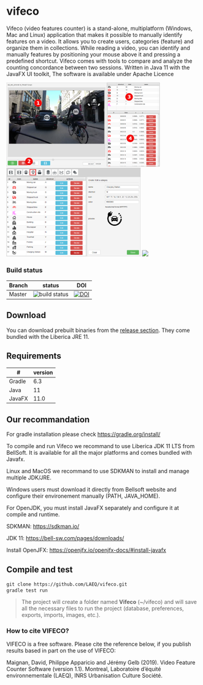 # vifeco
Vifeco (video features counter) is a stand-alone, multiplatform (Windows, Mac and Linux) application that makes it possible to manually identify features on a video. 
It allows you to create users, categories (feature) and organize them in collections. While reading a video, you can identify and manually features by positioning your mouse above it and pressing a predefined shortcut.
Vifeco comes with tools to compare and analyze the counting concordance between two sessions. Written in Java 11 with the JavaFX UI toolkit, The software is available under Apache Licence

<a href="https://github.com/LAEQ/vifeco/raw/master/documentation/screenshots/player_final.png"><img src="https://github.com/LAEQ/vifeco/raw/master/documentation/screenshots/player_final.png" width="400"/></a>
<a href="https://github.com/LAEQ/vifeco/raw/master/documentation/screenshots/category_list_final.png"><img src="https://github.com/LAEQ/vifeco/raw/master/documentation/screenshots/category_list_final.png" width="350"/></a>
<a href="https://github.com/LAEQ/vifeco/raw/master/documentation/screenshots/statistic_final.png"><img src="https://github.com/LAEQ/vifeco/raw/master/documentation/screenshots/statistic_final.png" width="300" /></a>

### Build status

| Branch | status | DOI |
| ------------- | ------------- | ---- |
| Master  |  ![build status](https://travis-ci.org/LAEQ/vifeco.svg?branch=master)| [![DOI](https://zenodo.org/badge/165725219.svg)](https://zenodo.org/badge/latestdoi/165725219)


## Download
You can download prebuilt binaries from the [release section](https://github.com/LAEQ/vifeco/releases). They come bundled with the Liberica JRE 11.


## Requirements

| # | version |
| --- | --- |
| Gradle | 6.3 |
| Java | 11 |
| JavaFX | 11.0 |


## Our recommandation

For gradle installation please check https://gradle.org/install/

To compile and run Vifeco we recommand to use Liberica JDK 11 LTS from BellSoft. It is available for all the major platforms and comes bundled with Javafx.

Linux and MacOS we recommand to use SDKMAN to install and manage multiple JDK/JRE.

Windows users must download it directly from Bellsoft website and configure their environement manually (PATH, JAVA_HOME).

For OpenJDK, you must install JavaFX separately and configure it at compile and runtime.

SDKMAN: https://sdkman.io/

JDK 11: https://bell-sw.com/pages/downloads/

Install OpenJFX: https://openjfx.io/openjfx-docs/#install-javafx


## Compile and test


```jshelllanguage
git clone https://github.com/LAEQ/vifeco.git
gradle test run
```


> The project will create a folder named **Vifeco** (~/vifeco) and will save all the necessary files to run the project (database, preferences, exports, imports, images, etc.).


### How to cite VIFECO?
VIFECO is a free software. Please cite the reference below, if you publish results based in part on the use of VIFECO:
             
Maignan, David, Philippe Apparicio and Jérémy Gelb (2019).
Video Feature Counter Software (version 1.1). 
Montreal, Laboratoire d’équité environnementale (LAEQ), INRS Urbanisation Culture Société.
